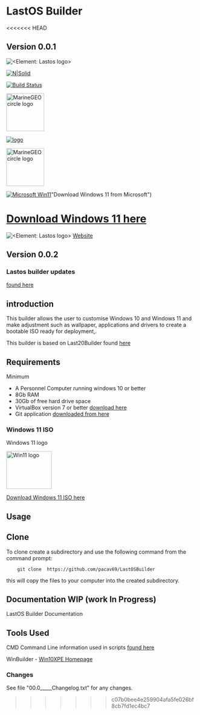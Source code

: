 # LastOS Builder

<<<<<<< HEAD
## Version 0.0.1


![<Element: Lastos logo>](<https://cldup.com/E21ACrr4ZJ.png?raw="true" width="100px"  height="100px">)

[![N|Solid](https://cldup.com/dTxpPi9lDf.thumb.png)](https://nodesource.com/products/nsolid)


[![Build Status](https://travis-ci.org/joemccann/dillinger.svg?branch=master)](https://travis-ci.org/joemccann/dillinger)



<!-- [![cavtronics logo](https://cldup.com/BhJv2ZU0rj.jpg)](http://www.cavtronics.com "cavtronics") -->


<!-- <img src="/assets/img/MarineGEO_logo.png" alt="MarineGEO circle logo" style="height: 100px; width:100px;"/> -->

<img src="https://seeklogo.com/images/G/Ghostbusters-logo-CC20C1F0CE-seeklogo.com.png" alt="MarineGEO circle logo" style="height: 100px; width:100px;"/>

[![logo](https://seeklogo.com/images/G/Ghostbusters-logo-CC20C1F0CE-seeklogo.com.png)](http://google.com.au/)
<!-- 
[![Win11 logo](<https://cldup.com/CNvdnmCQtv.png?raw="true" width="100px"  height="100px">)](https://www.microsoft.com/en-au/software-download/windows11)
 "Download Windows 11 here from Microsoft") -->

 
<!-- [![logo](<img src="https://cldup.com/CNvdnmCQtv.png" alt=" win11 logo" style="height: 100px; width:100px;"/>)] -->


<img src="https://seeklogo.com/images/G/Ghostbusters-logo-CC20C1F0CE-seeklogo.com.png" alt="MarineGEO circle logo" style="height: 100px; width:100px;"/>

<!-- !<img src="https://cldup.com/CNvdnmCQtv.png" alt=" win11 logo" style="height: 100px; width:100px;"/> -->

[![Microsoft Win11](https://cldup.com/CNvdnmCQtv.png)](https://www.microsoft.com/en-au/software-download/windows11)"Download Windows 11 from Microsoft")

<!-- [![cavtronics logo](https://cldup.com/BhJv2ZU0rj.jpg)](http://www.cavtronics.com "cavtronics") -->


<!-- 
[![Win11 logo](<https://cldup.com/CNvdnmCQtv.png?raw="true" width="100px"  height="100px">)](https://www.microsoft.com/en-au/software-download/windows11)
 "Download Windows 11 here from Microsoft") -->


[Download Windows 11 here](https://www.microsoft.com/en-au/software-download/windows11/)
=======
![<Element: Lastos logo>](<https://cldup.com/E21ACrr4ZJ.png?raw="true" width="100px"  height="100px">)
[Website ](http://www.lastos.org)

## Version 0.0.2

### Lastos builder updates

[found here](https://github.com/pacav69/lastosbuilder-updates)

 
## introduction

This builder allows the user to customise Windows 10 and Windows 11 and make
 adjustment such as wallpaper, applications and drivers to create a bootable ISO ready for deployment,\.

This builder is based on Last20Builder found [here](http://forum.lastos.org/index.php?threads/last20-ltsc-x64-2020-02.1866/)

## Requirements
Minimum

* A Personnel  Computer running windows 10 or better
* 8Gb RAM
* 30Gb of free hard drive space
* VirtualBox version 7 or better [download here](https://www.virtualbox.org/wiki/Downloads)
* Git application [downloaded from here](https://git-scm.com/downloads)

 ### Windows 11 ISO

Windows 11 logo

<img src="https://cldup.com/CNvdnmCQtv.png" alt="Win11 logo" style="height: 100px; width:120px;"/>

[Download Windows 11 ISO here](https://www.microsoft.com/en-au/software-download/windows11/)



## Usage


## Clone

To clone create a subdirectory and use the following command from the command prompt:

        git clone  https://github.com/pacav69/LastOSBuilder
 

this will copy the files to your computer into the created subdirectory.

## Documentation WIP (work In Progress)

LastOS Builder Documentation

## Tools Used

CMD Command Line information used in scripts [found here](https://ss64.com/nt/)


WinBuilder - [Win10XPE Homepage ](https://theoven.org/viewforum.php?f=14)

### Changes
See file "00.0_____Changelog.txt" for any changes.


>>>>>>> c07b0bee4e259904afa5fe026bf8cb7fd1ec4bc7


